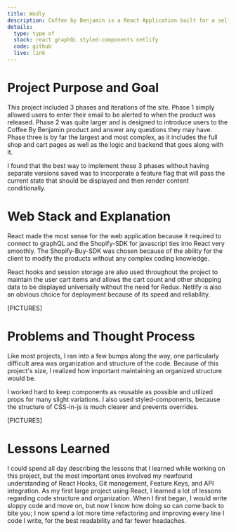 ```yaml
---
title: Wodly
description: Coffee by Benjamin is a React Application built for a self roasting coffee kit. I built this project from scratch alongside a designer with React, GraphQL, and Shopify. This e-commerce application required a lot of heavy lifting to create a universal cart and overall shopping experience as well as introduce the product and include support pages.
details:
  type: type of
  stack: react graphQL styled-components netlify
  code: github
  live: link
---
```


# Project Purpose and Goal

This project included 3 phases and iterations of the site. Phase 1 simply allowed users to enter their email to be alerted to when the product was released. Phase 2 was quite larger and is designed to introduce users to the Coffee By Benjamin product and answer any questions they may have. Phase three is by far the largest and most complex, as it includes the full shop and cart pages as well as the logic and backend that goes along with it.

I found that the best way to implement these 3 phases without having separate versions saved was to incorporate a feature flag that will pass the current state that should be displayed and then render content conditionally.

# Web Stack and Explanation

React made the most sense for the web application because it required to connect to graphQL and the Shopify-SDK for javascript ties into React very smoothly. The Shopify-Buy-SDK was chosen because of the ability for the client to modify the products without any complex coding knowledge.

React hooks and session storage are also used throughout the project to maintain the user cart items and allows the cart count and other shopping data to be displayed universally without the need for Redux. Netlify is also an obvious choice for deployment because of its speed and reliability.

[PICTURES]

# Problems and Thought Process

Like most projects, I ran into a few bumps along the way, one particularly difficult area was organization and structure of the code. Because of this project's size, I realized how important maintaining an organized structure would be.

I worked hard to keep components as reusable as possible and utilized props for many slight variations. I also used styled-components, because the structure of CSS-in-js is much clearer and prevents overrides.

[PICTURES]

# Lessons Learned

I could spend all day describing the lessons that I learned while working on this project, but the most important ones involved my newfound understanding of React Hooks, Git management, Feature Keys, and API integration. As my first large project using React, I learned a lot of lessons regarding code structure and organization. When I first began, I would write sloppy code and move on, but now I know how doing so can come back to bite you; I now spend a lot more time refactoring and improving every line I code I write, for the best readability and far fewer headaches.
